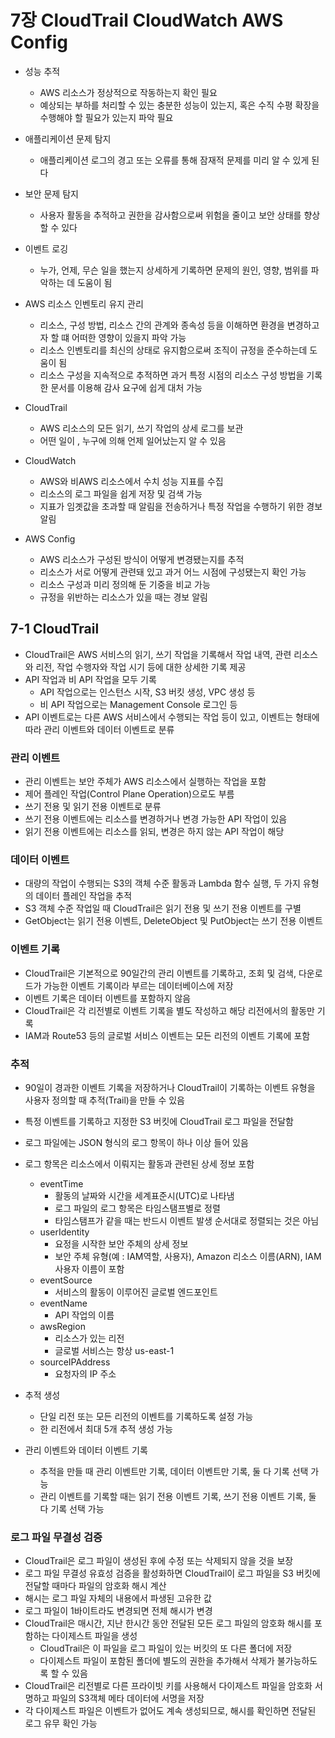 # 7장 CloudTrail CloudWatch AWS Config



- 성능 추적
  - AWS 리소스가 정상적으로 작동하는지 확인 필요
  - 예상되는 부하를 처리할 수 있는 충분한 성능이 있는지, 혹은 수직 수평 확장을 수행해야 할 필요가 있는지 파악 필요
- 애플리케이션 문제 탐지
  - 애플리케이션 로그의 경고 또는 오류를 통해 잠재적 문제를 미리 알 수 있게 된다
- 보안 문제 탐지
  - 사용자 활동을 추적하고 권한을 감사함으로써 위험을 줄이고 보안 상태를 향상할 수 있다
- 이벤트 로깅
  - 누가, 언제, 무슨 일을 했는지 상세하게 기록하면 문제의 원인, 영향, 범위를 파악하는 데 도움이 됨
- AWS 리소스 인벤토리 유지 관리
  - 리소스, 구성 방법, 리소스 간의 관계와 종속성 등을 이해하면 환경을 변경하고자 할 떄 어떠한 영향이 있을지 파악 가능
  - 리소스 인벤토리를 최신의 상태로 유지함으로써 조직이 규정을 준수하는데 도움이 됨
  - 리소스 구성을 지속적으로 추적하면 과거 특정 시점의 리소스 구성 방법을 기록한 문서를 이용해 감사 요구에 쉽게 대처 가능



- CloudTrail
  - AWS 리소스의 모든 읽기, 쓰기 작업의 상세 로그를 보관
  - 어떤 일이 , 누구에 의해 언제 일어났는지 알 수 있음
- CloudWatch
  - AWS와 비AWS 리소스에서 수치 성능 지표를 수집
  - 리소스의 로그 파일을 쉽게 저장 및 검색 가능
  - 지표가 임곗값을 초과할 때 알림을 전송하거나 특정 작업을 수행하기 위한 경보 알림
- AWS Config
  - AWS 리소스가 구성된 방식이 어떻게 변경됐는지를 추적
  - 리소스가 서로 어떻게 관련돼 있고 과거 어느 시점에 구성됐는지 확인 가능
  - 리소스 구성과 미리 정의해 둔 기중을 비교 가능
  - 규정을 위반하는 리소스가 있을 때는 경보 알림



## 7-1 CloudTrail



- CloudTrail은 AWS 서비스의 읽기, 쓰기 작업을 기록해서 작업 내역, 관련 리소스와 리전, 작업 수행자와 작업 시기 등에 대한 상세한 기록 제공
- API 작업과 비 API 작업을 모두 기록
  - API 작업으로는 인스턴스 시작, S3 버킷 생성, VPC 생성 등
  - 비 API 작업으로는 Management Console 로그인 등
- API 이벤트로는 다른 AWS 서비스에서 수행되는 작업 등이 있고, 이벤트는 형태에 따라 관리 이벤트와 데이터 이벤트로 분류



### 관리 이벤트

- 관리 이벤트는 보안 주체가 AWS 리소스에서 실행하는 작업을 포함
- 제어 플레인 작업(Control Plane Operation)으로도 부름
- 쓰기 전용 및 읽기 전용 이벤트로 분류
- 쓰기 전용 이벤트에는 리소스를 변경하거나 변경 가능한 API 작업이 있음
- 읽기 전용 이벤트에는 리소스를 읽되, 변경은 하지 않는 API 작업이 해당



### 데이터 이벤트

- 대량의 작업이 수행되는 S3의 객체 수준 활동과 Lambda 함수 실행, 두 가지 유형의 데이터 플레인 작업을 추적
- S3 객체 수준 작업일 때 CloudTrail은 읽기 전용 및 쓰기 전용 이벤트를 구별
- GetObject는 읽기 전용 이벤트, DeleteObject 및 PutObject는 쓰기 전용 이벤트



### **이벤트** **기록**

- CloudTrail은 기본적으로 90일간의 관리 이벤트를 기록하고, 조회 및 검색, 다운로드가 가능한 이벤트 기록이라 부르는 데이터베이스에 저장
- 이벤트 기록은 데이터 이벤트를 포함하지 않음
- CloudTrail은 각 리전별로 이벤트 기록을 별도 작성하고 해당 리전에서의 활동만 기록
- IAM과 Route53 등의 글로벌 서비스 이벤트는 모든 리전의 이벤트 기록에 포함



### 추적

- 90일이 경과한 이벤트 기록을 저장하거나 CloudTrail이 기록하는 이벤트 유형을 사용자 정의할 때 추적(Trail)을 만들 수 있음
- 특정 이벤트를 기록하고 지정한 S3 버킷에 CloudTrail 로그 파일을 전달함
- 로그 파일에는 JSON 형식의 로그 항목이 하나 이상 들어 있음
- 로그 항목은 리소스에서 이뤄지는 활동과 관련된 상세 정보 포함
  - eventTime
    - 활동의 날짜와 시간을 세계표준시(UTC)로 나타냄
    - 로그 파일의 로그 항목은 타임스탬프별로 정렬
    - 타임스탬프가 같을 때는 반드시 이벤트 발생 순서대로 정렬되는 것은 아님
  - userIdentity
    - 요정을 시작한 보안 주체의 상세 정보
    - 보안 주체 유형(예 : IAM역할, 사용자), Amazon 리소스 이름(ARN), IAM 사용자 이름이 포함
  - eventSource
    - 서비스의 활동이 이루어진 글로벌 엔드포인트
  - eventName
    - API 작업의 이름
  - awsRegion
    - 리소스가 있는 리전
    - 글로벌 서비스는 항상 us-east-1
  - sourceIPAddress
    - 요청자의 IP 주소



- 추적 생성
  - 단일 리전 또는 모든 리전의 이벤트를 기록하도록 설정 가능
  - 한 리전에서 최대 5개 추적 생성 가능



- 관리 이벤트와 데이터 이벤트 기록
  - 추적을 만들 때 관리 이벤트만 기록, 데이터 이벤트만 기록, 둘 다 기록 선택 가능
  - 관리 이벤트를 기록할 때는 읽기 전용 이벤트 기록, 쓰기 전용 이벤트 기록, 둘 다 기록 선택 가능



### **로그** **파일 무결성 검증**

- CloudTrail은 로그 파일이 생성된 후에 수정 또는 삭제되지 않을 것을 보장
- 로그 파일 무결성 유효성 검증을 활성화하면 CloudTrail이 로그 파일을 S3 버킷에 전달할 때마다 파일의 암호화 해시 계산
- 해시는 로그 파일 자체의 내용에서 파생된 고유한 값
- 로그 파일이 1바이트라도 변경되면 전체 해시가 변경
- CloudTrail은 매시간, 지난 한시간 동안 전달된 모든 로그 파일의 암호화 해시를 포함하는 다이제스트 파일을 생성
  - CloudTrail은 이 파일을 로그 파일이 있는 버킷의 또 다른 폴더에 저장
  - 다이제스트 파일이 포함된 폴더에 별도의 권한을 추가해서 삭제가 불가능하도록 할 수 있음
- CloudTrail은 리전별로 다른 프라이빗 키를 사용해서 다이제스트 파일을 암호화 서명하고 파일의 S3객체 메타 데이터에 서명을 저장
- 각 다이제스트 파일은 이벤트가 없어도 계속 생성되므로, 해시를 확인하면 전달된 로그 유무 확인 가능
